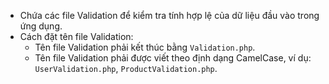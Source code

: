 - Chứa các file Validation để kiểm tra tính hợp lệ của dữ liệu đầu vào trong ứng dụng.
- Cách đặt tên file Validation:
    - Tên file Validation phải kết thúc bằng `Validation.php`.
    - Tên file Validation phải được viết theo định dạng CamelCase, ví dụ: `UserValidation.php`, `ProductValidation.php`.
